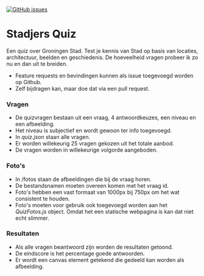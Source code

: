 [![GitHub issues](https://img.shields.io/github/issues/Ffyud/stadjers-quiz)](https://github.com/Ffyud/stadjers-quiz/issues)
# Stadjers Quiz

Een quiz over Groningen Stad. Test je kennis van Stad op basis van locaties, architectuur, beelden en geschiedenis. De hoeveelheid vragen probeer ik zo nu en dan uit te breiden.

- Feature requests en bevindingen kunnen als issue toegevoegd worden op Github.
- Zelf bijdragen kan, maar doe dat via een pull request.

### Vragen

- De quizvragen bestaan uit een vraag, 4 antwoordkeuzes, een niveau en een afbeelding. 
- Het niveau is subjectief en wordt gewoon ter info toegevoegd.
- In _quiz.json_ staan alle vragen.
- Er worden willekeurig 25 vragen gekozen uit het totale aanbod.
- De vragen worden in willekeurige volgorde aangeboden.

### Foto's

- In /fotos staan de afbeeldingen die bij de vraag horen. 
- De bestandsnamen moeten overeen komen met het vraag id. 
- Foto's hebben een vast formaat van 1000px bij 750px om het wat consistent te houden.
- Foto's moeten voor gebruik ook toegevoegd worden aan het _QuizFotos.js_ object. Omdat het een statische webpagina is kan dat niet echt slimmer.

### Resultaten

- Als alle vragen beantwoord zijn worden de resultaten getoond.
- De eindscore is het percentage goede antwoorden.
- Er wordt een canvas element getekend die gedeeld kan worden als afbeelding.